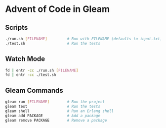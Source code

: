 # Advent of Code in Gleam

## Scripts

```sh
./run.sh [FILENAME]         # Run with FILENAME (defaults to input.txt)
./test.sh                   # Run the tests
```

## Watch Mode

```sh
fd | entr -cc ./run.sh [FILENAME]
fd | entr -cc ./test.sh
```

## Gleam Commands

```sh
gleam run [FILENAME]        # Run the project
gleam test                  # Run the tests
gleam shell                 # Run an Erlang shell
gleam add PACKAGE           # Add a package
gleam remove PACKAGE        # Remove a package
```
